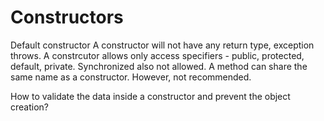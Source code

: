 # Constructors

Default constructor
A constructor will not have any return type, exception throws.
A constrcutor allows only access specifiers - public, protected, default, private. Synchronized also not allowed.
A method can share the same name as a constructor. However, not recommended.



How to validate the data inside a constructor and prevent the object creation?
